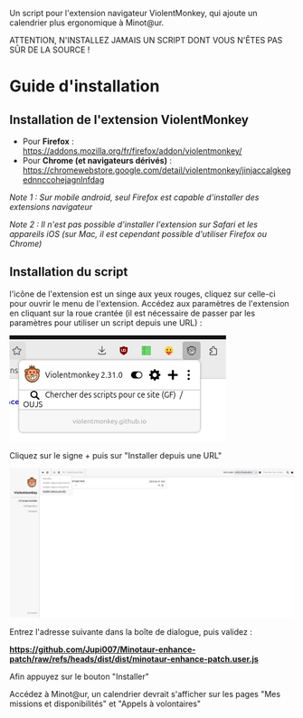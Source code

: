 Un script pour l'extension navigateur ViolentMonkey, qui ajoute un calendrier plus ergonomique à Minot@ur.

ATTENTION, N'INSTALLEZ JAMAIS UN SCRIPT DONT VOUS N'ÊTES PAS SÛR DE LA SOURCE !

# Guide d'installation

## Installation de l'extension ViolentMonkey

- Pour **Firefox** : https://addons.mozilla.org/fr/firefox/addon/violentmonkey/
- Pour **Chrome (et navigateurs dérivés)** : https://chromewebstore.google.com/detail/violentmonkey/jinjaccalgkegednnccohejagnlnfdag

*Note 1 : Sur mobile android, seul Firefox est capable d'installer des extensions navigateur*

*Note 2 : Il n'est pas possible d'installer l'extension sur Safari et les appareils iOS (sur Mac, il est cependant possible d'utiliser Firefox ou Chrome)*

## Installation du script

l'icône de l'extension est un singe aux yeux rouges, cliquez sur celle-ci pour ouvrir le menu de l'extension.
Accédez aux paramètres de l'extension en cliquant sur la roue crantée (il est nécessaire de passer par les paramètres pour utiliser un script depuis une URL) :

![](./.github/screenshots/violentmonkey-menu.png)

Cliquez sur le signe + puis sur "Installer depuis une URL"

![](./.github/screenshots/violentmonkey-install.png)

Entrez l'adresse suivante dans la boîte de dialogue, puis validez :

**https://github.com/Jupi007/Minotaur-enhance-patch/raw/refs/heads/dist/dist/minotaur-enhance-patch.user.js**

Afin appuyez sur le bouton "Installer"

Accédez à Minot@ur, un calendrier devrait s'afficher sur les pages "Mes missions et disponibilités" et "Appels à volontaires"
